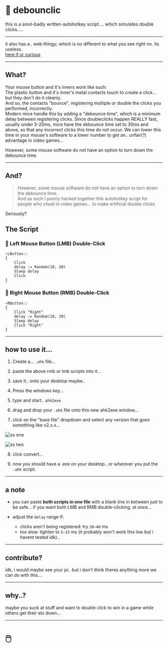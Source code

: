 # 📄 debounclic

this is a smol-badly written-autohotkey script.... which simulates double clicks.....

---

it also has a.. web thingy; which is no different to what you see right no. its useless.  
[here if ur curious](https://milichf.github.io/debounclic/)

---

## What?

Your mouse button and it's inners work like such:  
The plastic button and it's inner's metal contacts touch to create a click... but they don't do it cleanly.  
And so, the contacts "bounce", registering multiple or double the clicks you performed, incorrectly.  
Modern mice handle this by adding a "debounce time", which is a minimum delay between registering clicks. Since doubleclicks happen REALLY fast, usually under 5-20ms, mice have the debounce time set to 30ms and above, so that any incorrect clicks this time do not occur. We can lower this time in your mouse's software to a lower number to get an.. unfair(?) advantage in video games...  
  
However, some mouse software do not have an option to turn down the debounce time.

---

## And?

> However, some mouse software do not have an option to turn down the debounce time.  
And as such I poorly hacked together this autohotkey script for people who cheat in video games... to make artificial double clicks.

Seriously?

## The Script

### 🔹 Left Mouse Button (LMB) Double-Click

```ahk
~LButton::
{
    Click
    delay := Random(10, 20)
    Sleep delay
    Click
}
````

### 🔹 Right Mouse Button (RMB) Double-Click

```ahk
~RButton::
{
    Click "Right"
    delay := Random(10, 20)
    Sleep delay
    Click "Right"
}
```

---

## how to use it...

1. Create a... `.ahk` file...  
  
2. paste the above rmb or lmb scripts into it...  
  
3. save it.. onto your desktop maybe..  
  
4. Press the windows key...  
  
5. type and start.. `ahk2exe`  
  
6. drag and drop your `.ahk` file onto this new ahk2exe window...  
  
7. click on the "base file" dropdown and select any version that goes something like v2.x.x...  

![ss one](https://github.com/user-attachments/assets/32f0fb19-05b9-4202-ac73-ad6a712e4295)

![ss two](https://github.com/user-attachments/assets/2c9bf244-4760-49b7-9219-b92559d932cb)

  
8. click convert...  
  
9. now you should have a .exe on your desktop.. or wherever you put the `.ahk` script.  

---

## a note

* you can paste **both scripts in one file** with a blank line in between just to be safe... if you want both LMB and RMB double-clicking, at once...  
* adjust the `delay` range if:

  * clicks aren't being registered: try `20–40` ms
  * too slow: tighten to `5–15` ms (it probably won't work this low but i havent tested idk)..  

---

## contribute?

idk, i would maybe see your pr.. but i don't think theres anything more we can do with this...  

---

## why..?

maybe you suck at stuff and want to double click to win in a game while others get their elo down...

---

# 🖱️
